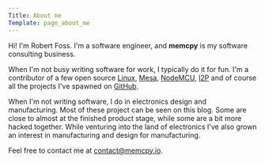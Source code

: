 ```yaml
---
Title: About me
Template: page_about_me
---
```



Hi! I'm Robert Foss. I'm a software engineer, and **memcpy** is my software consulting business.

When I'm not busy writing software for work, I typically do it for fun. I'm a contributor of a few open source [Linux](https://www.kernel.org/), [Mesa](http://www.mesa3d.org/), [NodeMCU](https://github.com/nodemcu/nodemcu-firmware), [I2P](https://geti2p.net) and of course all the projects I've spawned on [GitHub](https://github.com/robertfoss).

When I'm not writing software, I do in electronics design and manufacturing. Most of these project can be seen on this blog. Some are close to almost at the finished product stage, while some are a bit more hacked together.
While venturing into the land of electronics I've also grown an interest in manufacturing and design for manufacturing.

Feel free to contact me at [contact@memcpy.io](mailto:contact@memcpy.io).
